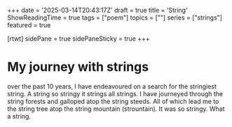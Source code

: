 +++
date = '2025-03-14T20:43:17Z'
draft = true
title = 'String'
ShowReadingTime = true
tags = ["poem"]
topics = [""]
series = ["strings"]
featured = true

[rtwt]
 sidePane = true
 sidePaneSticky = true
+++

# My journey with strings

over the past 10 years, I have endeavoured on a search for the stringiest string. A string so stringy it strings all strings. I have journeyed through the string forests and galloped atop the string steeds. All of which lead me to the string tree atop the string mountain (strountain). It was so stringy. What a string.